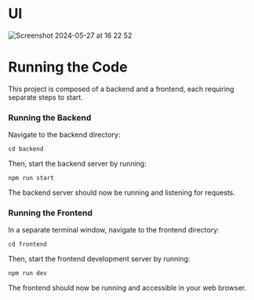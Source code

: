 # UI
![Screenshot 2024-05-27 at 16 22 52](https://github.com/bar2693lis/Home-assignment-Avanan/assets/48059962/2c753919-8af2-474f-9112-585ff9d18cf7)

# Running the Code

This project is composed of a backend and a frontend, each requiring separate steps to start.

### Running the Backend

Navigate to the backend directory:
```
cd backend
```

Then, start the backend server by running:

```
npm run start
```

The backend server should now be running and listening for requests.

### Running the Frontend
In a separate terminal window, navigate to the frontend directory:

```
cd frontend
```

Then, start the frontend development server by running:

```
npm run dev
```

The frontend should now be running and accessible in your web browser.
